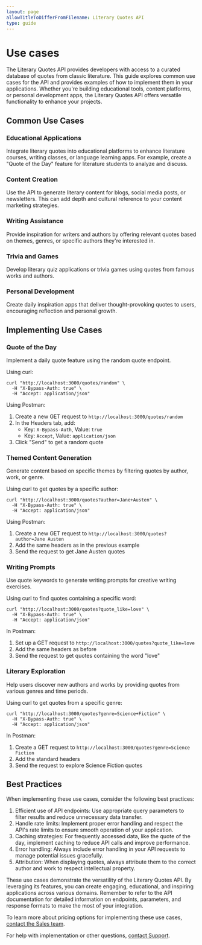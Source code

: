 ```yaml
---
layout: page
allowTitleToDifferFromFilename: Literary Quotes API
type: guide
---
```


# Use cases

The Literary Quotes API provides developers with access to a curated database of quotes from classic literature. This guide explores common use cases for the API and provides examples of how to implement them in your applications. Whether you're building educational tools, content platforms, or personal development apps, the Literary Quotes API offers versatile functionality to enhance your projects.

## Common Use Cases

### Educational Applications
Integrate literary quotes into educational platforms to enhance literature courses, writing classes, or language learning apps. For example, create a "Quote of the Day" feature for literature students to analyze and discuss.

### Content Creation
Use the API to generate literary content for blogs, social media posts, or newsletters. This can add depth and cultural reference to your content marketing strategies.

### Writing Assistance
Provide inspiration for writers and authors by offering relevant quotes based on themes, genres, or specific authors they're interested in.

### Trivia and Games
Develop literary quiz applications or trivia games using quotes from famous works and authors.

### Personal Development
Create daily inspiration apps that deliver thought-provoking quotes to users, encouraging reflection and personal growth.

## Implementing Use Cases

### Quote of the Day
Implement a daily quote feature using the random quote endpoint.

Using curl:

```shell
curl "http://localhost:3000/quotes/random" \
  -H "X-Bypass-Auth: true" \
  -H "Accept: application/json"
```

Using Postman:
1. Create a new GET request to `http://localhost:3000/quotes/random`
2. In the Headers tab, add:
   - Key: `X-Bypass-Auth`, Value: `true`
   - Key: `Accept`, Value: `application/json`
3. Click "Send" to get a random quote

### Themed Content Generation
Generate content based on specific themes by filtering quotes by author, work, or genre.

Using curl to get quotes by a specific author:

```shell
curl "http://localhost:3000/quotes?author=Jane+Austen" \
  -H "X-Bypass-Auth: true" \
  -H "Accept: application/json"
```

Using Postman:
1. Create a new GET request to `http://localhost:3000/quotes?author=Jane Austen`
2. Add the same headers as in the previous example
3. Send the request to get Jane Austen quotes

### Writing Prompts
Use quote keywords to generate writing prompts for creative writing exercises.

Using curl to find quotes containing a specific word:

```shell
curl "http://localhost:3000/quotes?quote_like=love" \
  -H "X-Bypass-Auth: true" \
  -H "Accept: application/json"
```

In Postman:
1. Set up a GET request to `http://localhost:3000/quotes?quote_like=love`
2. Add the same headers as before
3. Send the request to get quotes containing the word "love"

### Literary Exploration
Help users discover new authors and works by providing quotes from various genres and time periods.

Using curl to get quotes from a specific genre:

```shell
curl "http://localhost:3000/quotes?genre=Science+Fiction" \
  -H "X-Bypass-Auth: true" \
  -H "Accept: application/json"
```

In Postman:
1. Create a GET request to `http://localhost:3000/quotes?genre=Science Fiction`
2. Add the standard headers
3. Send the request to explore Science Fiction quotes

## Best Practices

When implementing these use cases, consider the following best practices:

1. Efficient use of API endpoints: Use appropriate query parameters to filter results and reduce unnecessary data transfer.
2. Handle rate limits: Implement proper error handling and respect the API's rate limits to ensure smooth operation of your application.
3. Caching strategies: For frequently accessed data, like the quote of the day, implement caching to reduce API calls and improve performance.
4. Error handling: Always include error handling in your API requests to manage potential issues gracefully.
5. Attribution: When displaying quotes, always attribute them to the correct author and work to respect intellectual property.

These use cases demonstrate the versatility of the Literary Quotes API. By leveraging its features, you can create engaging, educational, and inspiring applications across various domains. Remember to refer to the API documentation for detailed information on endpoints, parameters, and response formats to make the most of your integration.

To learn more about pricing options for implementing these use cases, [contact the Sales team](mailto:sales+api@example.com).

For help with implementation or other questions, [contact Support](mailto:support+api@example.com).
